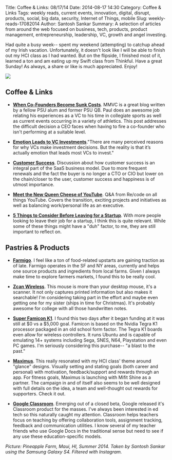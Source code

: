 Title: Coffee & Links: 08/17/14
Date: 2014-08-17 14:30
Category: Coffee & Links
Tags: weekly reads, current events, innovation, digital, disrupt, products, social, big data, security, Internet of Things, mobile
Slug: weekly-reads-17082014
Author: Santosh Sankar
Summary: A selection of articles from around the web focused on business, tech, products, product management, entrepreneurship, leadership, VC, growth and angel investing.

Had quite a busy week-- spent my weekend (attempting) to catchup ahead of my Irish vacation. Unfortunately, it doesn't look like I will be able to finish out my HCI class as I had wanted. But on the flipside, I finished most of it, learned a ton and am eating up my Swift class from Thinkful. Have a great Sunday! As always, a share or like is much appreciated. Enjoy!

<img src="/../../../../images/pineapples.jpg" align = "center">

## Coffee & Links

* **<a href = "http://www.mondaymorningvc.com/when-co-founders-become-sunk-costs/" target="_blank">When Co-Founders Become Sunk Costs</a>**. MMVC is a great blog written by a fellow PSU alum and former PSU QB. Paul does an awesome job relating his experiences as a VC to his time in collegiate sports as well as current events occurring in a variety of athletics. This post addresses the difficult decision a CEO faces when having to fire a co-founder who isn't performing at a suitable level.

* **<a href = "http://venturegeneratedcontent.com/2014/08/14/the-only-way-to-raise-money-make-them-believe/" target="_blank">Emotion Leads to VC Investments</a>**."There are many perceived reasons for why VCs make investment decisions.  But the reality is that it’s actually emotion that leads most VCs to invest."

* **<a href = "http://tomtunguz.com/customer-success-why-now/" target="_blank">Customer Success</a>**. Discussion about how customer success is an integral part of the SaaS business model. Due to more frequent renewals and the fact the buyer is no longer a CTO or CIO but lower on the chain/closer to the user, customer success and happiness is of utmost importance.

* **<a href = "http://recode.net/2014/08/12/new-youtube-boss-susan-wojcicki-talks-talent-music-and-ma-qa/" target="_blank">Meet the New Queen Cheese of YouTube</a>**. Q&A from Re/code on all things YouTube. Covers the transition, exciting projects and initiatives as well as balancing work/personal life as an executive. 

* **<a href = "http://www.inc.com/morgen-newman/5-things-to-consider-before-leaving-your-job-for-your-startup.html?cid=sf01001" target="_blank"> 5 Things to Consider Before Leaving for a Startup</a>**. With more people looking to leave their job for a startup, I think this is quite relevant. While some of these things might have a "duh" factor, to me, they are still important to reflect on.

## Pastries & Products

* **<a href = "http://www.farmigo.com/" target="_blank">Farmigo</a>**. I feel like a ton of food-related upstarts are gaining traction as of late. Farmigo operates in the SF and NY areas, currently and helps one source products and ingredients from local farms. Given I always make time to explore farmers markets, I found this to be really cool.

* **<a href = "https://www.indiegogo.com/projects/zcan-wireless-the-world-s-first-wireless-scanner-mouse" target="_blank">Zcan Wireless</a>**. This mouse is more than your desktop mouse, it's a scanner. It not only captures printed information but also makes it searchable! I'm considering taking part in the effort and maybe even getting one for my sister (ships in time for Christmas). It's probably awesome for college with all those handwritten notes.

* **<a href = "https://www.indiegogo.com/projects/super-famicom-k1-console-killer" target="_blank">Super Famicon K1</a>**. I found this two days after it began funding at it was still at $0 vs a $5,000 goal. Famicon is based on the Nvidia Tegra K1 processor packaged in an old school form factor. The Tegra K1 boards even allow for wireless controllers. It runs Ubuntu and is capable of emulating 14+ systems including Sega, SNES, N64, Playstation and even PC games. I'm seriously considering this purchase-- "a blast to the past."

* **<a href = "https://www.indiegogo.com/projects/maximuslife-goal-setting-made-visual-digital-and-fun-for-life-work" target="_blank">Maximus</a>**. This really resonated with my HCI class' theme around "glance" designs. Visually setting and stating goals (both career and personal) with motivation, feedback/support and rewards through an app. For fitness goals, Maximus is launching with Mifit Shine as a partner. The campaign in and of itself also seems to be well designed with full details on the idea, a team and well-thought out rewards for supporters. Check it out.

* **<a href = "http://www.google.com/edu/classroom/" target="_blank">Google Classroom</a>**. Emerging out of a closed beta, Google released it's Classroom product for the masses. I've always been interested in ed tech so this naturally caught my attention. Classroom helps teachers focus on teaching by offering collaboration tools, assignment tracking, feedback and communication utilities. I know several of my teacher friends who use Google Docs in the traditional sense but need to see if any use these education-specific models.

*Picture: Pineapple Farm, Maui, HI, Summer 2014. Taken by Santosh Sankar using the Samsung Galaxy S4. Filtered with Instagram.*